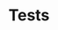 ---
guid: 1038
layout: category
title: Tests
category: Tests
locale: en_GB
published: true
pagination:
  enabled: true
  category: Tests
  locale: en_GB
description: "You want to buy equipment but you don't know what to take. In a world where everything is going so fast, where each supplier wants to be creative in order to generate a certain profit. We can help you see things more clearly by testing various products and giving you our feelings. In order to make the minimum of errors Haade carries out tests of connected objects, high tech and home automation equipment, come and discover our live tests from the haade-lab."
sitemap:
  changefreq: #always hourly daily weekly monthly yearly never
  exclude: #'yes' or 'no'
  priority: #between 0.0 to 1.0, 1.0 high priority
  lastmod: # date to end modification
redirect_from: 
  - /en/blog/category/tests/
  - /en/category/tests
---